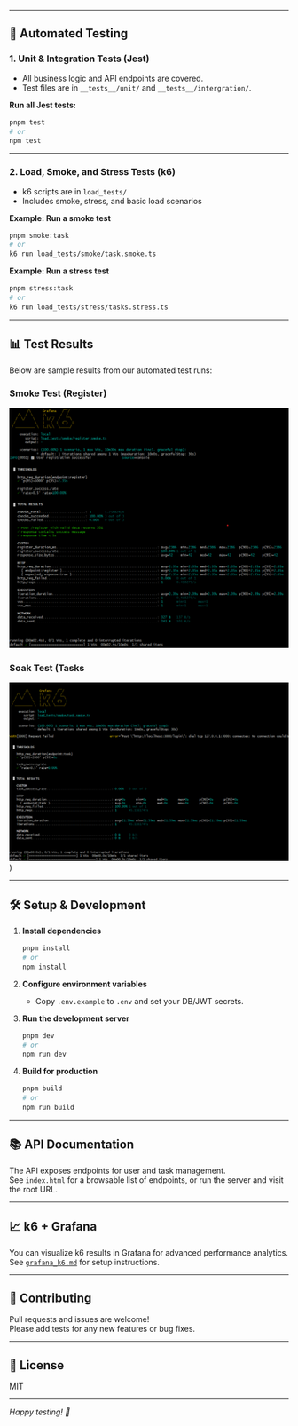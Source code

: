 
---

## 🧪 Automated Testing

### 1. Unit & Integration Tests (Jest)

- All business logic and API endpoints are covered.
- Test files are in `__tests__/unit/` and `__tests__/intergration/`.

**Run all Jest tests:**
```sh
pnpm test
# or
npm test
```

---

### 2. Load, Smoke, and Stress Tests (k6)

- k6 scripts are in `load_tests/`
- Includes smoke, stress, and basic load scenarios

**Example: Run a smoke test**
```sh
pnpm smoke:task
# or
k6 run load_tests/smoke/task.smoke.ts
```

**Example: Run a stress test**
```sh
pnpm stress:task
# or
k6 run load_tests/stress/tasks.stress.ts
```

---

## 📊 Test Results

Below are sample results from our automated test runs:

### Smoke Test (Register)
![Smoke Register Test Result](images-test/smoke-register.png)

### Soak Test (Tasks
![Task Soak Test Result](images-test/soak-task.png))

<!-- Add more images as you generate them, e.g.:
![Smoke Task Test Result](images-test/smoke-task.png)
![Stress Test Result](images-test/stress-task.png)
-->

---

## 🛠️ Setup & Development

1. **Install dependencies**
   ```sh
   pnpm install
   # or
   npm install
   ```

2. **Configure environment variables**
   - Copy `.env.example` to `.env` and set your DB/JWT secrets.

3. **Run the development server**
   ```sh
   pnpm dev
   # or
   npm run dev
   ```

4. **Build for production**
   ```sh
   pnpm build
   # or
   npm run build
   ```

---

## 📚 API Documentation

The API exposes endpoints for user and task management.  
See `index.html` for a browsable list of endpoints, or run the server and visit the root URL.

---

## 📈 k6 + Grafana

You can visualize k6 results in Grafana for advanced performance analytics.  
See [`grafana_k6.md`](grafana_k6.md) for setup instructions.

---

## 🤝 Contributing

Pull requests and issues are welcome!  
Please add tests for any new features or bug fixes.

---

## 📄 License

MIT

---

*Happy testing! 🚦*